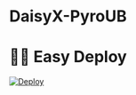 # DaisyX-PyroUB

# 🏃‍♂️ Easy Deploy 
[![Deploy](https://www.herokucdn.com/deploy/button.svg)](https://heroku.com/deploy?template=https://github.com/lucifeermorningstar/DaisyX-PyroUB/tree/Skem.git)

